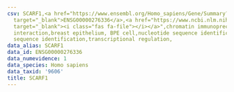 ```yaml
---
csv: SCARF1,<a href="https://www.ensembl.org/Homo_sapiens/Gene/Summary?db=core;g=ENSG00000276336"
  target="_blank">ENSG00000276336</a>,<a href="https://www.ncbi.nlm.nih.gov/pubmed/22863008"
  target="_blank"><i class="fas fa-file"></i></a>",chromatin immunoprecipitation assay,direct
  interaction,breast epithelium, BPE cell,nucleotide sequence identification,nucleotide
  sequence identification,transcriptional regulation,
data_alias: SCARF1
data_id: ENSG00000276336
data_numevidence: 1
data_species: Homo sapiens
data_taxid: '9606'
title: SCARF1
---
```

